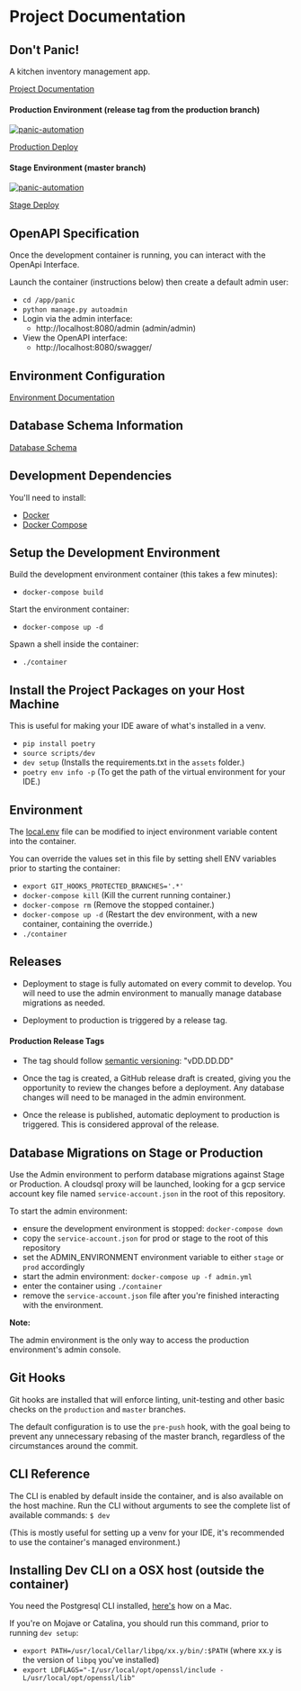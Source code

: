 # Project Documentation

## Don't Panic!

A kitchen inventory management app.

[Project Documentation](https://grocerypanic-backend.readthedocs.io/)

#### Production Environment (release tag from the production branch)
[![panic-automation](https://github.com/grocerypanic/grocerypanic-backend/workflows/panic%20Automation/badge.svg?branch=production)](https://github.com/grocerypanic/grocerypanic-backend/actions)

[Production Deploy](https://grocerypanic.com)


#### Stage Environment (master branch)
[![panic-automation](https://github.com/grocerypanic/grocerypanic-backend/workflows/panic%20Automation/badge.svg?branch=master)](https://github.com/grocerypanic/grocerypanic-backend/actions)

[Stage Deploy](https://stage.grocerypanic.com)


## OpenAPI Specification

Once the development container is running, you can interact with the OpenApi Interface.

Launch the container (instructions below) then create a default admin user:
- `cd /app/panic`
- `python manage.py autoadmin`
- Login via the admin interface: 
  - http://localhost:8080/admin  (admin/admin)
- View the OpenAPI interface: 
  - http://localhost:8080/swagger/

## Environment Configuration

[Environment Documentation](./environments/README.md)

## Database Schema Information

[Database Schema](./documentation/images/schema.png)

## Development Dependencies

You'll need to install:
 - [Docker](https://www.docker.com/) 
 - [Docker Compose](https://docs.docker.com/compose/install/)

## Setup the Development Environment

Build the development environment container (this takes a few minutes):
- `docker-compose build`

Start the environment container:
- `docker-compose up -d`

Spawn a shell inside the container:
- `./container`

## Install the Project Packages on your Host Machine
This is useful for making your IDE aware of what's installed in a venv.

- `pip install poetry`
- `source scripts/dev`
- `dev setup` (Installs the requirements.txt in the `assets` folder.)
- `poetry env info -p` (To get the path of the virtual environment for your IDE.)

## Environment
The [local.env](environments/local.env) file can be modified to inject environment variable content into the container.

You can override the values set in this file by setting shell ENV variables prior to starting the container:
- `export GIT_HOOKS_PROTECTED_BRANCHES='.*'`
- `docker-compose kill` (Kill the current running container.)
- `docker-compose rm` (Remove the stopped container.)
- `docker-compose up -d` (Restart the dev environment, with a new container, containing the override.)
- `./container`

## Releases

- Deployment to stage is fully automated on every commit to develop.  You will need to use the admin environment to manually manage database migrations as needed.

- Deployment to production is triggered by a release tag.

#### Production Release Tags

- The tag should follow [semantic versioning](https://semver.org/): "vDD.DD.DD" 

- Once the tag is created, a GitHub release draft is created, giving you the opportunity to review the changes before a deployment. Any database changes will need to be managed in the admin environment.

- Once the release is published, automatic deployment to production is triggered.  This is considered approval of the release.

## Database Migrations on Stage or Production

Use the Admin environment to perform database migrations against Stage or Production.
A cloudsql proxy will be launched, looking for a gcp service account key file named `service-account.json` in the root of this repository.

To start the admin environment:
- ensure the development environment is stopped: `docker-compose down`
- copy the `service-account.json` for prod or stage to the root of this repository
- set the ADMIN_ENVIRONMENT environment variable to either `stage` or `prod` accordingly
- start the admin environment: `docker-compose up -f admin.yml`
- enter the container using `./container`
- remove the `service-account.json` file after you're finished interacting with the environment.

**Note:**

The admin environment is the only way to access the production environment's admin console.

## Git Hooks
Git hooks are installed that will enforce linting, unit-testing and other basic checks on the `production` and `master` branches.

The default configuration is to use the `pre-push` hook, with the goal being to prevent any unnecessary rebasing of the master branch, regardless of the circumstances around the commit.

## CLI Reference
The CLI is enabled by default inside the container, and is also available on the host machine.
Run the CLI without arguments to see the complete list of available commands: `$ dev`

(This is mostly useful for setting up a venv for your IDE, it's recommended to use the container's managed environment.)

## Installing Dev CLI on a OSX host (outside the container)

You need the Postgresql CLI installed, [here's](https://www.compose.com/articles/postgresql-tips-installing-the-postgresql-client/
) how on a Mac.

If you're on Mojave or Catalina, you should run this command, prior to running `dev setup`:
- `export PATH=/usr/local/Cellar/libpq/xx.y/bin/:$PATH` (where xx.y is the version of `libpq` you've installed)
- `export LDFLAGS="-I/usr/local/opt/openssl/include -L/usr/local/opt/openssl/lib"`
